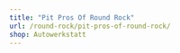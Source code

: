 ```yaml
---
title: "Pit Pros Of Round Rock"
url: /round-rock/pit-pros-of-round-rock/
shop: Autowerkstatt
---
```

